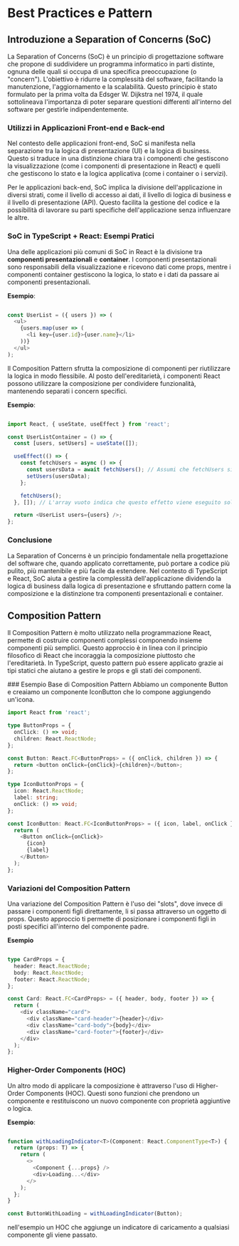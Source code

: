 # Best Practices e Pattern


## Introduzione a Separation of Concerns (SoC)
La Separation of Concerns (SoC) è un principio di progettazione software che propone di suddividere un programma informatico in parti distinte, ognuna delle quali si occupa di una specifica preoccupazione (o "concern"). L'obiettivo è ridurre la complessità del software, facilitando la manutenzione, l'aggiornamento e la scalabilità. Questo principio è stato formulato per la prima volta da Edsger W. Dijkstra nel 1974, il quale sottolineava l'importanza di poter separare questioni differenti all'interno del software per gestirle indipendentemente.

### Utilizzi in Applicazioni Front-end e Back-end
Nel contesto delle applicazioni front-end, SoC si manifesta nella separazione tra la logica di presentazione (UI) e la logica di business. Questo si traduce in una distinzione chiara tra i componenti che gestiscono la visualizzazione (come i componenti di presentazione in React) e quelli che gestiscono lo stato e la logica applicativa (come i container o i servizi).

Per le applicazioni back-end, SoC implica la divisione dell'applicazione in diversi strati, come il livello di accesso ai dati, il livello di logica di business e il livello di presentazione (API). Questo facilita la gestione del codice e la possibilità di lavorare su parti specifiche dell'applicazione senza influenzare le altre.

### SoC in TypeScript + React: Esempi Pratici

Una delle applicazioni più comuni di SoC in React è la divisione tra **componenti presentazionali** e **container**. I componenti presentazionali sono responsabili della visualizzazione e ricevono dati come props, mentre i componenti container gestiscono la logica, lo stato e i dati da passare ai componenti presentazionali.

**Esempio**:

```typescript

const UserList = ({ users }) => (
  <ul>
    {users.map(user => (
      <li key={user.id}>{user.name}</li>
    ))}
  </ul>
);


```

Il Composition Pattern sfrutta la composizione di componenti per riutilizzare la logica in modo flessibile. Al posto dell'ereditarietà, i componenti React possono utilizzare la composizione per condividere funzionalità, mantenendo separati i concern specifici.

**Esempio**:

```typescript

import React, { useState, useEffect } from 'react';

const UserListContainer = () => {
  const [users, setUsers] = useState([]);

  useEffect(() => {
    const fetchUsers = async () => {
      const usersData = await fetchUsers(); // Assumi che fetchUsers sia definita altrove
      setUsers(usersData);
    };

    fetchUsers();
  }, []); // L'array vuoto indica che questo effetto viene eseguito solo al montaggio del componente

  return <UserList users={users} />;
};


```



### Conclusione
La Separation of Concerns è un principio fondamentale nella progettazione del software che, quando applicato correttamente, può portare a codice più pulito, più mantenibile e più facile da estendere. Nel contesto di TypeScript e React, SoC aiuta a gestire la complessità dell'applicazione dividendo la logica di business dalla logica di presentazione e sfruttando pattern come la composizione e la distinzione tra componenti presentazionali e container.


## Composition Pattern

Il Composition Pattern è molto utilizzato nella programmazione React, permette di costruire componenti complessi componendo insieme componenti più semplici. Questo approccio è in linea con il principio filosofico di React che incoraggia la composizione piuttosto che l'ereditarietà. In TypeScript, questo pattern può essere applicato grazie ai tipi statici che aiutano a gestire le props e gli stati dei componenti.

### Esempio Base di Composition Pattern
Abbiamo un componente Button e creaiamo un componente IconButton che lo compone aggiungendo un'icona.

``` typescript
import React from 'react';

type ButtonProps = {
  onClick: () => void;
  children: React.ReactNode;
};

const Button: React.FC<ButtonProps> = ({ onClick, children }) => {
  return <button onClick={onClick}>{children}</button>;
};

type IconButtonProps = {
  icon: React.ReactNode;
  label: string;
  onClick: () => void;
};

const IconButton: React.FC<IconButtonProps> = ({ icon, label, onClick }) => {
  return (
    <Button onClick={onClick}>
      {icon}
      {label}
    </Button>
  );
};
```


### Variazioni del Composition Pattern
Una variazione del Composition Pattern è l'uso dei "slots", dove invece di passare i componenti figli direttamente, li si passa attraverso un oggetto di props. Questo approccio ti permette di posizionare i componenti figli in posti specifici all'interno del componente padre.

**Esempio**
``` typescript

type CardProps = {
  header: React.ReactNode;
  body: React.ReactNode;
  footer: React.ReactNode;
};

const Card: React.FC<CardProps> = ({ header, body, footer }) => {
  return (
    <div className="card">
      <div className="card-header">{header}</div>
      <div className="card-body">{body}</div>
      <div className="card-footer">{footer}</div>
    </div>
  );
};
``` 


### Higher-Order Components (HOC)
Un altro modo di applicare la composizione è attraverso l'uso di Higher-Order Components (HOC). Questi sono funzioni che prendono un componente e restituiscono un nuovo componente con proprietà aggiuntive o logica.

**Esempio**:

``` typescript

function withLoadingIndicator<T>(Component: React.ComponentType<T>) {
  return (props: T) => {
    return (
      <>
        <Component {...props} />
        <div>Loading...</div>
      </>
    );
  };
}

const ButtonWithLoading = withLoadingIndicator(Button);
```

nell'esempio  un HOC che aggiunge un indicatore di caricamento a qualsiasi componente gli viene passato.
